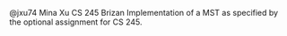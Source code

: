 @jxu74 Mina Xu
CS 245 Brizan
Implementation of a MST as specified by the optional assignment for CS 245.
